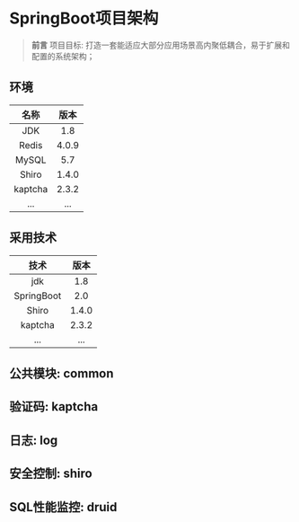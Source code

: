 # SpringBoot项目架构
> **前言**  项目目标: 打造一套能适应大部分应用场景高内聚低耦合，易于扩展和配置的系统架构；  


## 环境  
 
|名称|版本|
|:---:|:---:|
|JDK|1.8|
|Redis|4.0.9|
|MySQL|5.7|
|Shiro|1.4.0|
|kaptcha|2.3.2|
|...|...|


## 采用技术  
 
|技术|版本|
|:---:|:---:|
|jdk|1.8|
|SpringBoot|2.0|
|Shiro|1.4.0|
|kaptcha|2.3.2|
|...|...|
 
## 公共模块: common  
## 验证码: kaptcha
## 日志: log
## 安全控制: shiro
## SQL性能监控: druid
